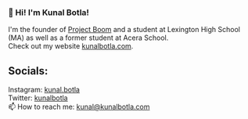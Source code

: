 ### 👋 Hi! I'm Kunal Botla!
I'm the founder of [Project Boom](projectboom.org) and a student at Lexington High School (MA) as well as a former student at Acera School.
<br>
Check out my website [kunalbotla.com](kunalbotla.com).
## Socials:
Instagram: [kunal.botla](instagram.com/kunal.botla)
<br>
Twitter: [kunalbotla](twitter.com/kunalbotla)
<br>
📫 How to reach me: kunal@kunalbotla.com

<!--
**kunalbotla/kunalbotla** is a ✨ _special_ ✨ repository because its `README.md` (this file) appears on your GitHub profile.

Here are some ideas to get you started:

- 🔭 I’m currently working on ...
- 🌱 I’m currently learning ...
- 👯 I’m looking to collaborate on ...
- 🤔 I’m looking for help with ...
- 💬 Ask me about ...
- 📫 How to reach me: ...
- 😄 Pronouns: ...
- ⚡ Fun fact: ...
-->
